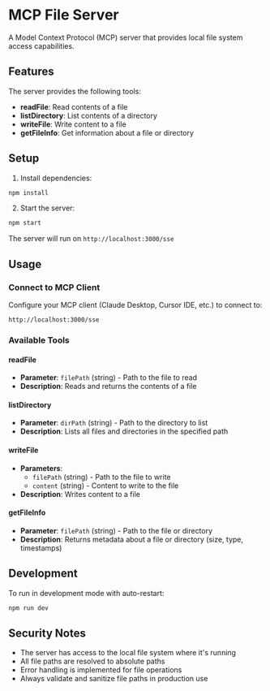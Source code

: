 # MCP File Server

A Model Context Protocol (MCP) server that provides local file system access capabilities.

## Features

The server provides the following tools:

- **readFile**: Read contents of a file
- **listDirectory**: List contents of a directory  
- **writeFile**: Write content to a file
- **getFileInfo**: Get information about a file or directory

## Setup

1. Install dependencies:
```bash
npm install
```

2. Start the server:
```bash
npm start
```

The server will run on `http://localhost:3000/sse`

## Usage

### Connect to MCP Client

Configure your MCP client (Claude Desktop, Cursor IDE, etc.) to connect to:
```
http://localhost:3000/sse
```

### Available Tools

#### readFile
- **Parameter**: `filePath` (string) - Path to the file to read
- **Description**: Reads and returns the contents of a file

#### listDirectory  
- **Parameter**: `dirPath` (string) - Path to the directory to list
- **Description**: Lists all files and directories in the specified path

#### writeFile
- **Parameters**: 
  - `filePath` (string) - Path to the file to write
  - `content` (string) - Content to write to the file
- **Description**: Writes content to a file

#### getFileInfo
- **Parameter**: `filePath` (string) - Path to the file or directory
- **Description**: Returns metadata about a file or directory (size, type, timestamps)

## Development

To run in development mode with auto-restart:
```bash
npm run dev
```

## Security Notes

- The server has access to the local file system where it's running
- All file paths are resolved to absolute paths
- Error handling is implemented for file operations
- Always validate and sanitize file paths in production use
